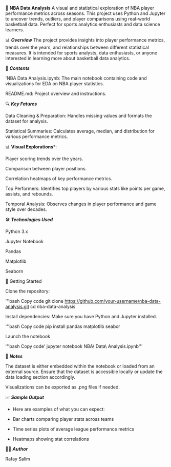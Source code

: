 🏀 
**NBA Data Analysis**
A visual and statistical exploration of NBA player performance metrics across seasons. This project uses Python and Jupyter to uncover trends, outliers, and player comparisons using real-world basketball data. Perfect for sports analytics enthusiasts and data science learners.

📊 
***Overview***
The project provides insights into player performance metrics, trends over the years, and relationships between different statistical measures. It is intended for sports analysts, data enthusiasts, or anyone interested in learning more about basketball data analytics.

📁 ***Contents***

'NBA Data Analysis.ipynb: The main notebook containing code and visualizations for EDA on NBA player statistics.

README.md: Project overview and instructions.

🔍 ***Key Fatures***

Data Cleaning & Preparation: Handles missing values and formats the dataset for analysis.

Statistical Summaries: Calculates average, median, and distribution for various performance metrics.

📊 **Visual Explorations***:

Player scoring trends over the years.

Comparison between player positions.

Correlation heatmaps of key performance metrics.

Top Performers: Identifies top players by various stats like points per game, assists, and rebounds.

Temporal Analysis: Observes changes in player performance and game style over decades.

🛠️ ***Technologies Used***

Python 3.x

Jupyter Notebook

Pandas

Matplotlib

Seaborn

🚀 Getting Started

Clone the repository:

'''bash
Copy code
git clone https://github.com/your-username/nba-data-analysis.git
cd nba-data-analysis

Install dependencies:
Make sure you have Python and Jupyter installed. 

'''bash
Copy code
pip install pandas matplotlib seabor

Launch the notebook

'''bash
Copy code'
jupyter notebook NBA\ Data\ Analysis.ipynb'''

📌 ***Notes***

The dataset is either embedded within the notebook or loaded from an external source. Ensure that the dataset is accessible locally or update the data loading section accordingly.

Visualizations can be exported as .png files if needed.

📈 ***Sample Output***
- Here are examples of what you can expect:

- Bar charts comparing player stats across teams

- Time series plots of average league performance metrics

- Heatmaps showing stat correlations

👨‍💻 ***Author***

Rafay Salim



